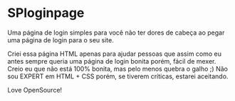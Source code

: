 # SPloginpage
Uma página de login simples para você não ter dores de cabeça ao pegar uma página de login para o seu site.

Criei essa página HTML apenas para ajudar pessoas que assim como eu antes sempre queria uma página de login bonita porém, fácil de mexer.
Creio eu que não está 100% bonita, mas pelo menos quebra o galho ;) 
Não sou EXPERT em HTML + CSS porém, se tiverem críticas, estarei aceitando.

Love OpenSource!
